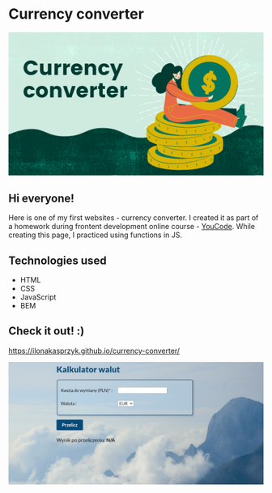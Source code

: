 # Currency converter
![currency converter image](https://github.com/IlonaKasprzyk/currency-converter/blob/main/images/OGimage.png)
## Hi everyone!
Here is one of my first websites - currency converter. 
I created it as part of a homework during frontent development online course - [YouCode](https://youcode.pl/zostawiam-maila/). 
While creating this page, I practiced using functions in JS.
## Technologies used
- HTML
- CSS
- JavaScript
- BEM
## Check it out! :)
https://ilonakasprzyk.github.io/currency-converter/

![Currency converter gif](https://github.com/IlonaKasprzyk/currency-converter/blob/main/images/converter_gif.gif)
